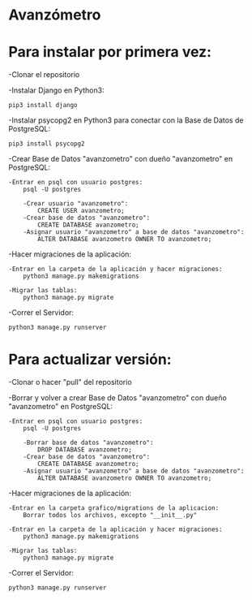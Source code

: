 # Avanzómetro

# Para instalar por primera vez:

-Clonar el repositorio

-Instalar Django en Python3: 

    pip3 install django
    
-Instalar psycopg2 en Python3 para conectar con la Base de Datos de PostgreSQL:

    pip3 install psycopg2
    
-Crear Base de Datos "avanzometro" con dueño "avanzometro" en PostgreSQL:

    -Entrar en psql con usuario postgres:
        psql -U postgres
    
        -Crear usuario "avanzometro":
            CREATE USER avanzometro;
        -Crear base de datos "avanzometro":
            CREATE DATABASE avanzometro;
        -Asignar usuario "avanzometro" a base de datos "avanzometro":
            ALTER DATABASE avanzometro OWNER TO avanzometro;
       
-Hacer migraciones de la aplicación:

    -Entrar en la carpeta de la aplicación y hacer migraciones:
        python3 manage.py makemigrations
    
    -Migrar las tablas:
        python3 manage.py migrate
        
-Correr el Servidor:

    python3 manage.py runserver
    
    
# Para actualizar versión:

-Clonar o hacer "pull" del repositorio
    
-Borrar y volver a crear Base de Datos "avanzometro" con dueño "avanzometro" en PostgreSQL:

    -Entrar en psql con usuario postgres:
        psql -U postgres
    
        -Borrar base de datos "avanzometro":
            DROP DATABASE avanzometro;
        -Crear base de datos "avanzometro":
            CREATE DATABASE avanzometro;
        -Asignar usuario "avanzometro" a base de datos "avanzometro":
            ALTER DATABASE avanzometro OWNER TO avanzometro;
       
-Hacer migraciones de la aplicación:
    
    -Entrar en la carpeta grafico/migrations de la aplicacion:
        Borrar todos los archivos, excepto "__init__.py"
    
    -Entrar en la carpeta de la aplicación y hacer migraciones:
        python3 manage.py makemigrations
    
    -Migrar las tablas:
        python3 manage.py migrate
        
-Correr el Servidor:

    python3 manage.py runserver
